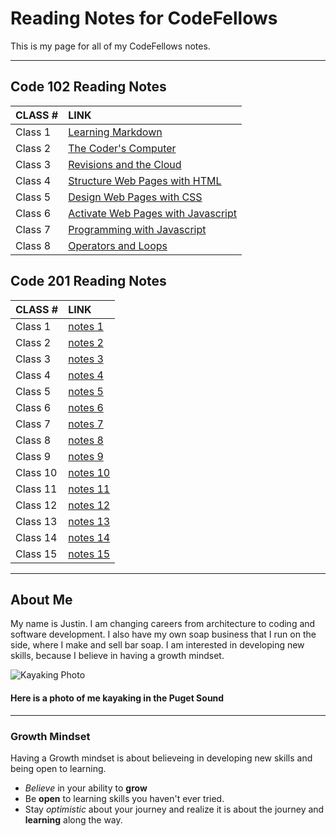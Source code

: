 # Reading Notes for CodeFellows

This is my page for all of my CodeFellows notes.

---
## Code 102 Reading Notes

|CLASS #|LINK
|:---|:---
|Class 1|[Learning Markdown](learningmarkdownnotes.md)
|Class 2|[The Coder's Computer](thecoderscomputer.md)
|Class 3|[Revisions and the Cloud](github.md)
|Class 4|[Structure Web Pages with HTML](structurehtml.md)
|Class 5|[Design Web Pages with CSS](designcss.md)
|Class 6|[Activate Web Pages with Javascript](activatejava.md)
|Class 7|[Programming with Javascript](programmingjava.md)
|Class 8|[Operators and Loops](operatorsloops.md)

## Code 201 Reading Notes

|CLASS #|LINK
|:---|:---
|Class 1|[notes 1](notes1.md)
|Class 2|[notes 2](notes2.md)
|Class 3|[notes 3](notes3.md)
|Class 4|[notes 4](notes4.md)
|Class 5|[notes 5](notes5.md)
|Class 6|[notes 6](notes6.md)
|Class 7|[notes 7](notes7.md)
|Class 8|[notes 8](notes8.md)
|Class 9|[notes 9](notes9.md)
|Class 10|[notes 10](notes10.md)
|Class 11|[notes 11](notes11.md)
|Class 12|[notes 12](notes12.md)
|Class 13|[notes 13](notes13.md)
|Class 14|[notes 14](notes14.md)
|Class 15|[notes 15](notes15.md)

---

## About Me

My name is Justin.  I am changing careers from architecture to coding and software development.  I also have my own soap business that I run on the side, where I make and sell bar soap.  I am interested in developing new skills, because I believe in having a growth mindset.

![Kayaking Photo](https://scontent-sea1-1.xx.fbcdn.net/v/t1.6435-9/121549527_10217143952062726_2814038383146855609_n.jpg?_nc_cat=105&ccb=1-3&_nc_sid=174925&_nc_ohc=dBlUCaM3B-kAX_7FUNu&_nc_oc=AQnhnMYBlvUQviH8X71n2cGDT1uI3nLdvKmO1bELGAT2ilT0WbdcqKLGdgWmSSnOxI4&_nc_ht=scontent-sea1-1.xx&oh=2e1b333d598fbbf3d46254770364bfa8&oe=60F1ECAE)
#### Here is a photo of me kayaking in the Puget Sound

---

### Growth Mindset

Having a Growth mindset is about believeing in developing new skills and being open to learning.

- *Believe* in your ability to **grow**
- Be **open** to learning skills you haven't ever tried.
- Stay *optimistic* about your journey and realize it is about the journey and **learning** along the way.
